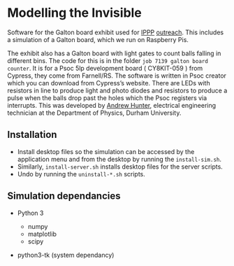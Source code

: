 #  Modelling the Invisible #

Software for the Galton board exhibit used for [IPPP](https://www.ippp.dur.ac.uk/) [outreach](https://www.modellinginvisible.org/).
This includes a simulation of a Galton board, which we run on Raspberry Pis.

The exhibit also has a Galton board with light gates to count balls falling in different bins.
The code for this is in the folder `job 7139 galton board counter`.
It is for a Psoc 5lp development board ( CY8KIT-059 ) from Cypress, they come from Farnell/RS.
The software is written in Psoc creator which you can download from Cypress’s website.
There are LEDs with resistors in line to produce light and photo diodes and resistors to produce a pulse when the balls drop past the holes which the Psoc registers via interrupts.
This was developed by [Andrew Hunter](https://www.dur.ac.uk/directory/profile/?id=1730), electrical engineering technician at the Department of Physics, Durham University. 

## Installation

* Install desktop files so the simulation can be accessed by the application menu and from the desktop by running the `install-sim.sh`. 
* Similarly, `install-server.sh` installs desktop files for the server scripts.
* Undo by running the `uninstall-*.sh` scripts.

## Simulation dependancies

* Python 3
  * numpy
  * matplotlib
  * scipy

* python3-tk (system dependancy)
